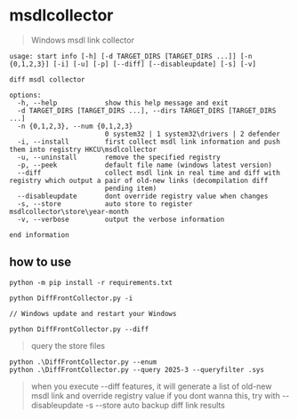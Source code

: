# msdlcollector
> Windows msdl link collector

```
usage: start info [-h] [-d TARGET_DIRS [TARGET_DIRS ...]] [-n {0,1,2,3}] [-i] [-u] [-p] [--diff] [--disableupdate] [-s] [-v]

diff msdl collector

options:
  -h, --help            show this help message and exit
  -d TARGET_DIRS [TARGET_DIRS ...], --dirs TARGET_DIRS [TARGET_DIRS ...]
  -n {0,1,2,3}, --num {0,1,2,3}
                        0 system32 | 1 system32\drivers | 2 defender
  -i, --install         first collect msdl link information and push them into registry HKCU\msdlcollector
  -u, --uninstall       remove the specified registry
  -p, --peek            default file name (windows latest version)
  --diff                collect msdl link in real time and diff with registry which output a pair of old-new links (decompilation diff
                        pending item)
  --disableupdate       dont override registry value when changes
  -s, --store           auto store to register msdlcollector\store\year-month
  -v, --verbose         output the verbose information

end information
```

## how to use
```
python -m pip install -r requirements.txt

python DiffFrontCollector.py -i

// Windows update and restart your Windows

python DiffFrontCollector.py --diff
```

> query the store files 
```
python .\DiffFrontCollector.py --enum
python .\DiffFrontCollector.py --query 2025-3 --queryfilter .sys
```

> when you execute --diff features, it will generate a list of old-new msdl link and override registry value
> if you dont wanna this, try with --disableupdate
> -s --store   auto backup diff link results 